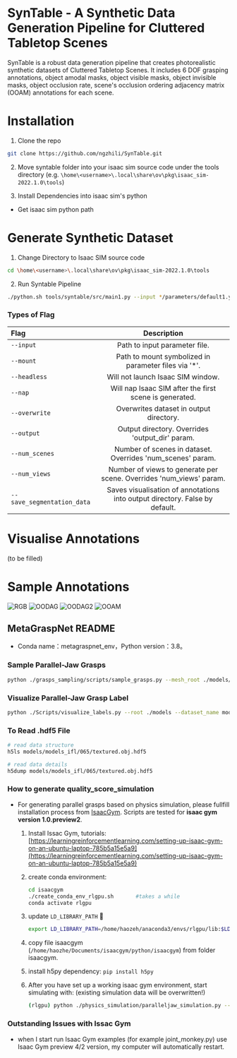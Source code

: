 # SynTable - A Synthetic Data Generation Pipeline for Cluttered Tabletop Scenes

SynTable is a robust data generation pipeline that creates photorealistic synthetic datasets of Cluttered Tabletop Scenes. It includes 6 DOF grasping annotations, object amodal masks, object visible masks, object invisible masks, object occlusion rate, scene's occlusion ordering adjacency matrix (OOAM) annotations for each scene.


# **Installation**
1. Clone the repo 
``` bash
git clone https://github.com/ngzhili/SynTable.git
```

2. Move syntable folder into your isaac sim source code under the tools directory (e.g. ```\home\<username>\.local\share\ov\pkg\isaac_sim-2022.1.0\tools```)

3. Install Dependencies into isaac sim's python
- Get isaac sim python path



# **Generate Synthetic Dataset**

1. Change Directory to Isaac SIM source code
``` bash
cd \home\<username>\.local\share\ov\pkg\isaac_sim-2022.1.0\tools
```
2. Run Syntable Pipeline
``` bash
./python.sh tools/syntable/src/main1.py --input */parameters/default1.yaml --output */dataset/train --mount <mount_directory> --num_scenes 3 --num_views 3 --overwrite --save_segmentation_data
```

### **Types of Flag**
| Flag           | Description |
| :---           |    :----:   |
| ```--input```  | Path to input parameter file.       |
| ```--mount```   | Path to mount symbolized in parameter files via '*'.        |
| ```--headless```   | Will not launch Isaac SIM window.        |
| ```--nap```   | Will nap Isaac SIM after the first scene is generated.        |
| ```--overwrite```   | Overwrites dataset in output directory.        |
| ```--output```   | Output directory. Overrides 'output_dir' param.        |
| ```--num_scenes```  | Number of scenes in dataset. Overrides 'num_scenes' param.       |
| ```--num_views```  | Number of views to generate per scene. Overrides 'num_views' param.      |
| ```--save_segmentation_data```  | Saves visualisation of annotations into output directory. False by default.      |

# **Visualise Annotations**
(to be filled)


# **Sample Annotations**
![RGB](./readme_images/RGB.png) 
![OODAG](./readme_images/OODAG.png) ![OODAG2](./readme_images/OODAG2.png)
![OOAM](./readme_images/OOAM.png) 

## MetaGraspNet README

- Conda name：metagraspnet_env，Python version：3.8。

### Sample **Parallel-Jaw Grasps**

```bash
python ./grasps_sampling/scripts/sample_grasps.py --mesh_root ./models/models_ifl/065/ --paralleljaw --max_grasps 10
```

### **Visualize Parallel-Jaw Grasp Label**

```bash
python ./Scripts/visualize_labels.py --root ./models --dataset_name models_ifl --object 065 --parallel_grasps --analytical --max_grasps 500
```

### To Read .hdf5 File

```bash
# read data structure
h5ls models/models_ifl/065/textured.obj.hdf5

# read data details
h5dump models/models_ifl/065/textured.obj.hdf5
```

### **How to generate quality_score_simulation**

- For generating parallel grasps based on physics simulation, please fullfill installation process from [IsaacGym](https://developer.nvidia.com/isaac-gym). Scripts are tested for **isaac gym version 1.0.preview2**.
    1. Install Issac Gym, tutorials: [https://learningreinforcementlearning.com/setting-up-isaac-gym-on-an-ubuntu-laptop-785b5a15e5a9](https://learningreinforcementlearning.com/setting-up-isaac-gym-on-an-ubuntu-laptop-785b5a15e5a9)
    2. create conda environment:
        
        ```bash
        cd isaacgym
        ./create_conda_env_rlgpu.sh       #takes a while
        conda activate rlgpu
        ```
        
    3. update `LD_LIBRARY_PATH` **🚨**
        
        ```bash
        export LD_LIBRARY_PATH=/home/haozeh/anaconda3/envs/rlgpu/lib:$LD_LIBRARY_PATH
        ```
        
    4. copy file isaacgym (`/home/haozhe/Documents/isaacgym/python/isaacgym`) from folder isaacgym.
    5. install h5py dependency: `pip install h5py`
    6. After you have set up a working isaac gym environment, start simulating with: (existing simulation data will be overwritten!)
        
        ```bash
        (rlgpu) python ./physics_simulation/paralleljaw_simulation.py --root ./models/models_ifl/ --visualize --num_envs 16 --categories 008
        ```
        

### Outstanding Issues with Issac Gym

- when I start run Isaac Gym examples (for example joint_monkey.py) use Isaac Gym preview 4/2 version, my computer will automatically restart.
